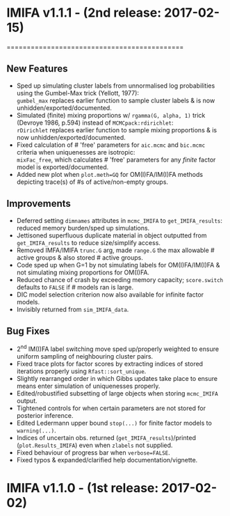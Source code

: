 # IMIFA v1.1.1 - (__2nd release: 2017-02-15__)
============================================

## New Features
* Sped up simulating cluster labels from unnormalised log probabilities using the Gumbel-Max trick (Yellott, 1977):  
  `gumbel_max` replaces earlier function to sample cluster labels & is now unhidden/exported/documented.
* Simulated (finite) mixing proportions w/ `rgamma(G, alpha, 1)` trick (Devroye 1986, p.594) instead of `MCMCpack:rdirichlet`:  
  `rDirichlet` replaces earlier function to sample mixing proportions & is now unhidden/exported/documented.
* Fixed calculation of # 'free' parameters for `aic.mcmc` and `bic.mcmc` criteria when uniquenesses are isotropic:    
  `mixFac_free`, which calculates # 'free' parameters for any _finite_ factor model is exported/documented.
* Added new plot when `plot.meth=GQ` for OM(I)FA/IM(I)FA methods depicting trace(s) of #s of active/non-empty groups.

## Improvements
* Deferred setting `dimnames` attributes in `mcmc_IMIFA` to `get_IMIFA_results`: reduced memory burden/sped up simulations.
* Jettisoned superfluous duplicate material in object outputted from `get_IMIFA_results` to reduce size/simplify access.
* Removed IMFA/IMIFA `trunc.G` arg, made `range.G` the max allowable # active groups & also stored # active groups.
* Code sped up when G=1 by not simulating labels for OM(I)FA/IM(I)FA & not simulating mixing proportions for OM(I)FA.
* Reduced chance of crash by exceeding memory capacity; `score.switch` defaults to `FALSE` if # models ran is large.
* DIC model selection criterion now also available for infinite factor models.
* Invisibly returned from `sim_IMIFA_data`.

## Bug Fixes 
* 2<sup>nd</sup> IM(I)FA label switching move sped up/properly weighted to ensure uniform sampling of neighbouring cluster pairs.
* Fixed trace plots for factor scores by extracting indices of stored iterations properly using `Rfast::sort_unique`. 
* Slightly rearranged order in which Gibbs updates take place to ensure means enter simulation of uniquenesses properly.
* Edited/robustified subsetting of large objects when storing `mcmc_IMIFA` output.
* Tightened controls for when certain parameters are not stored for posterior inference.
* Edited Ledermann upper bound `stop(...)` for finite factor models to `warning(...)`.
* Indices of uncertain obs. returned (`get_IMIFA_results`)/printed (`plot.Results_IMIFA`) even when `zlabels` not supplied.
* Fixed behaviour of progress bar when `verbose=FALSE`.
* Fixed typos & expanded/clarified help documentation/vignette.

# IMIFA v1.1.0 - (__1st release: 2017-02-02__)
